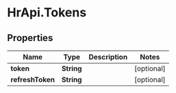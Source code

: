 # HrApi.Tokens

## Properties

Name | Type | Description | Notes
------------ | ------------- | ------------- | -------------
**token** | **String** |  | [optional] 
**refreshToken** | **String** |  | [optional] 


